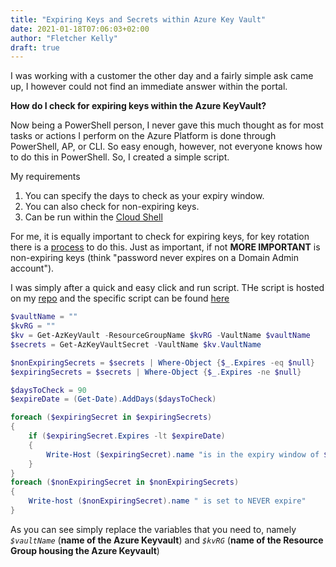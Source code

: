 ```yaml
---
title: "Expiring Keys and Secrets within Azure Key Vault"
date: 2021-01-18T07:06:03+02:00
author: "Fletcher Kelly"
draft: true
---
```


I was working with a customer the other day and a fairly simple ask came up, I however could not find an immediate answer within the portal.  

**How do I check for expiring keys within the Azure KeyVault?**

Now being a PowerShell person, I never gave this much thought as for most tasks or actions I perform on the Azure Platform is done through PowerShell, AP, or CLI. So easy enough, however, not everyone knows how to do this in PowerShell. So, I created a simple script.

My requirements  

1. You can specify the days to check as your expiry window.
2. You can also check for non-expiring keys.  
3. Can be run within the [Cloud Shell](https://shell.azure.com)

For me, it is equally important to check for expiring keys, for key rotation there is a [process](https://docs.microsoft.com/en-us/azure/key-vault/secrets/tutorial-rotation-dual) to do this. Just as important, if not **__MORE IMPORTANT__** is non-expiring keys (think "password never expires on a Domain Admin account").

I was simply after a quick and easy click and run script. THe script is hosted on my [repo](https://github.com/fskelly/flkelly-AzureCode-powershell) and the specific script can be found [here](https://github.com/fskelly/flkelly-AzureCode-powershell/blob/main/keyVault/az/az_checkForExpiringAndNonExpiringSecrets.ps1)

```powershell
$vaultName = ""
$kvRG = ""
$kv = Get-AzKeyVault -ResourceGroupName $kvRG -VaultName $vaultName
$secrets = Get-AzKeyVaultSecret -VaultName $kv.VaultName

$nonExpiringSecrets = $secrets | Where-Object {$_.Expires -eq $null}
$expiringSecrets = $secrets | Where-Object {$_.Expires -ne $null}

$daysToCheck = 90
$expireDate = (Get-Date).AddDays($daysToCheck)

foreach ($expiringSecret in $expiringSecrets)
{
    if ($expiringSecret.Expires -lt $expireDate)
    {
        Write-Host ($expiringSecret).name "is in the expiry window of $daysToCheck days"
    }
}
foreach ($nonExpiringSecret in $nonExpiringSecrets)
{
    Write-host ($nonExpiringSecret).name " is set to NEVER expire"
}
```

As you can see simply replace the variables that you need to, namely *```$vaultName```* (**name of the Azure Keyvault**) and *```$kvRG```* (**name of the Resource Group housing the Azure Keyvault**)
